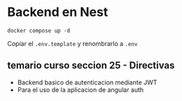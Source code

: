 
# Backend en Nest

```
docker compose up -d
```

Copiar el ```.env.template``` y renombrarlo a ```.env```


## temario curso seccion 25 - Directivas

- Backend basico de autenticacion mediante JWT
- Para el uso de la aplicacion de angular auth



